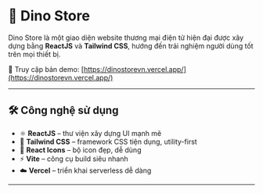 # 🦖 Dino Store

Dino Store là một giao diện website thương mại điện tử hiện đại được xây dựng bằng **ReactJS** và **Tailwind CSS**, hướng đến trải nghiệm người dùng tốt trên mọi thiết bị.

🔗 Truy cập bản demo: [https://dinostorevn.vercel.app/](https://dinostorevn.vercel.app/)

---

## 🛠️ Công nghệ sử dụng

- ⚛️ **ReactJS** – thư viện xây dựng UI mạnh mẽ
- 🎨 **Tailwind CSS** – framework CSS tiện dụng, utility-first
- 💼 **React Icons** – bộ icon đẹp, dễ dùng
- ⚡ **Vite** – công cụ build siêu nhanh
- ☁️ **Vercel** – triển khai serverless dễ dàng

---
